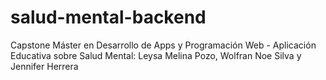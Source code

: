 # salud-mental-backend

Capstone Máster en Desarrollo de Apps y Programación Web - Aplicación Educativa sobre Salud Mental: Leysa Melina Pozo, Wolfran Noe Silva y Jennifer Herrera
